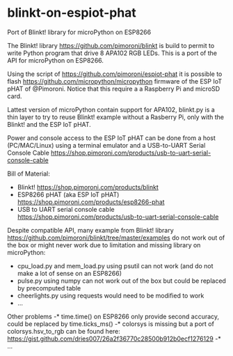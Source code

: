 # blinkt-on-espiot-phat
Port of Blinkt! library for microPython on ESP8266

The Blinkt! library https://github.com/pimoroni/blinkt is build to permit to write Python program that drive 8 APA102 RGB LEDs. This is a port of the API for microPython on ESP8266.

Using the script of https://github.com/pimoroni/espiot-phat it is possible to flash https://github.com/micropython/micropython firmware of the ESP IoT pHAT of @Pimoroni.
Notice that this require a a Raspberry Pi and microSD card.

Lattest version of microPython contain support for APA102, blinkt.py is a thin layer to try to reuse Blinkt! example without a Rasberry Pi, only with the Blinkt! and the ESP IoT pHAT.

Power and console access to the ESP IoT pHAT can be done from a host (PC/MAC/Linux) using a terminal emulator and a USB-to-UART Serial Console Cable https://shop.pimoroni.com/products/usb-to-uart-serial-console-cable

Bill of Material:
- Blinkt! https://shop.pimoroni.com/products/blinkt
- ESP8266 pHAT (aka ESP IoT pHAT) https://shop.pimoroni.com/products/esp8266-phat
- USB to UART serial console cable https://shop.pimoroni.com/products/usb-to-uart-serial-console-cable

Despite compatible API, many example from Blinkt! library https://github.com/pimoroni/blinkt/tree/master/examples do not work out of the box or might never work due to limitation and missing library on microPython:
- cpu_load.py and mem_load.py using psutil can not work (and do not make a lot of sense on an ESP8266)
- pulse.py using numpy can not work out of the box but could be replaced by precomputed table
- cheerlights.py using requests would need to be modified to work
- ...

Other problems
-* time.time() on ESP8266 only provide second accuracy, could be replaced by time.ticks_ms()
-* colorsys is missing but a port of colorsys.hsv_to_rgb can be found here: https://gist.github.com/dries007/26a2f36770c28500b912b0ecf1276129
-* ...
